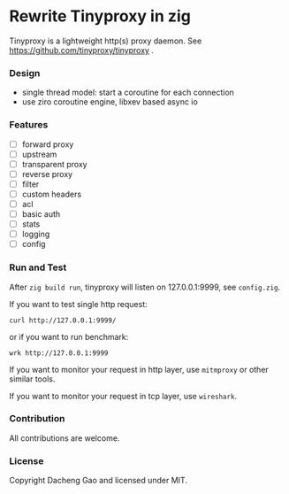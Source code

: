 # Rewrite Tinyproxy in zig

Tinyproxy is a lightweight http(s) proxy daemon.
See https://github.com/tinyproxy/tinyproxy .

### Design

- single thread model: start a coroutine for each connection
- use ziro coroutine engine, libxev based async io

### Features

- [ ] forward proxy
- [ ] upstream
- [ ] transparent proxy
- [ ] reverse proxy
- [ ] filter
- [ ] custom headers
- [ ] acl
- [ ] basic auth
- [ ] stats
- [ ] logging
- [ ] config

### Run and Test

After `zig build run`, tinyproxy will listen on 127.0.0.1:9999, see `config.zig`.

If you want to test single http request:

```shell
curl http://127.0.0.1:9999/
```

or if you want to run benchmark:

```shell
wrk http://127.0.0.1:9999
```

If you want to monitor your request in http layer, use `mitmproxy` or other similar tools.

If you want to monitor your request in tcp layer, use `wireshark`.

### Contribution

All contributions are welcome.

### License

Copyright Dacheng Gao and licensed under MIT.
